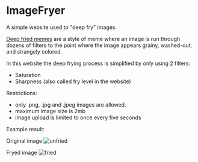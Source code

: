 # ImageFryer

A simple website used to "deep fry" images.

[Deep fried memes](https://knowyourmeme.com/memes/deep-fried-memes "Deep fried memes") are a style of meme where an image is run through dozens of filters to the point where the image appears grainy, washed-out, and strangely colored.

In this website the deep frying process is simplified by only using 2 filters:
- Saturation
- Sharpness (also called fry level in the website)

Restrictions:
- only .png, .jpg and .jpeg images are allowed.
- maximum image size is 2mb
- image upload is limited to once every five seconds

Example result:

Original image
![unfried](https://user-images.githubusercontent.com/60033715/213551577-c5a0e3e8-bac6-4ca0-b83f-d7fda26f004a.jpg)

Fryed image
![fried](https://user-images.githubusercontent.com/60033715/213551591-8eead9da-c106-4906-bc5a-a04371e1134b.jpg)
